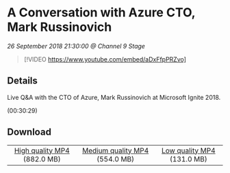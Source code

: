 # A Conversation with Azure CTO, Mark Russinovich

*26 September 2018 21:30:00 @ Channel 9 Stage*

> [!VIDEO https://www.youtube.com/embed/aDxFfpPRZvo]

## Details

<p>Live Q&amp;A with the CTO of Azure, Mark Russinovich at Microsoft Ignite 2018.</p> (00:30:29)

## Download

||||
|:--:|:----:|:-:|
|[High quality MP4](https://sec.ch9.ms/ch9/d423/601503de-30a7-4d77-9f8e-d92426ecd423/ch9d3s07_high.mp4) (882.0 MB)|[Medium quality MP4](https://sec.ch9.ms/ch9/d423/601503de-30a7-4d77-9f8e-d92426ecd423/ch9d3s07_mid.mp4) (554.0 MB)|[Low quality MP4](https://sec.ch9.ms/ch9/d423/601503de-30a7-4d77-9f8e-d92426ecd423/ch9d3s07.mp4) (131.0 MB)|